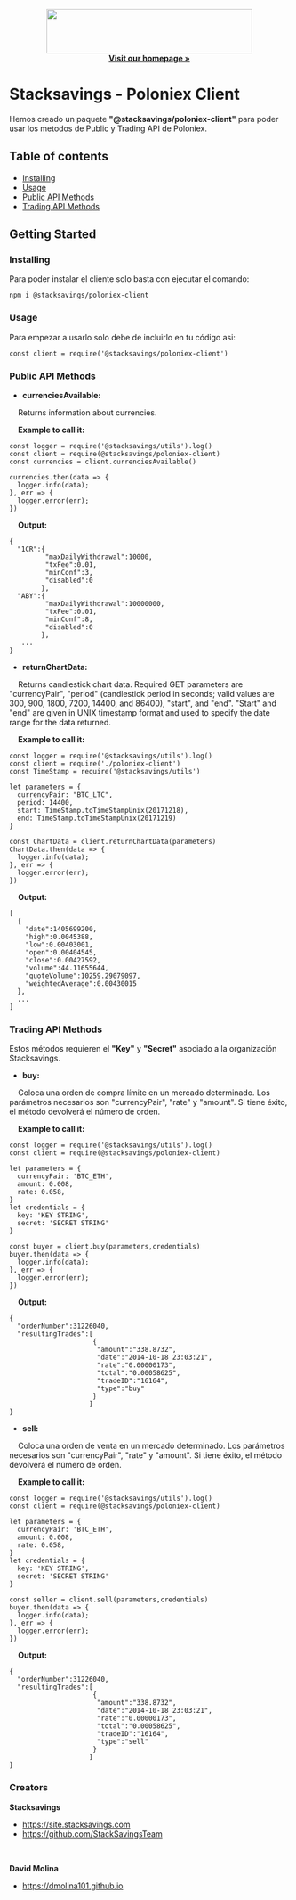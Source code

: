 <p align="center">
  <img src="https://lh3.googleusercontent.com/-kuZK_9RjH3Q/WluTIhi6yWI/AAAAAAAAAa4/3-lNezXWLEM6E2GZjJ7VC2Bn1YJ-tIYewCJoC/w530-h117-n/stacksavings.png" alt="" width=370 height=80>
  </br>
  <a href="https://site.stacksavings.com/"><strong>Visit our homepage »</strong></a>
</p>

# Stacksavings - Poloniex Client

Hemos creado un paquete <b>"@stacksavings/poloniex-client"</b> para poder usar los metodos de Public y Trading API de Poloniex.

## Table of contents

- [Installing](#Installing)
- [Usage](#Installing)
- [Public API Methods](#Installing)
- [Trading API Methods](#Installing)

## Getting Started

### Installing
Para poder instalar el cliente solo basta con ejecutar el comando:
```
npm i @stacksavings/poloniex-client
```
### Usage
Para empezar a usarlo solo debe de incluirlo en tu código asi:
```
const client = require('@stacksavings/poloniex-client')
```
### Public API Methods

* <b>currenciesAvailable:</b>

<p>&nbsp;&nbsp;&nbsp;&nbsp;Returns information about currencies.</p>
&nbsp;&nbsp;&nbsp;&nbsp;<b>Example to call it:</b>

```
const logger = require('@stacksavings/utils').log()
const client = require(@stacksavings/poloniex-client)
const currencies = client.currenciesAvailable()

currencies.then(data => {
  logger.info(data);
}, err => {
  logger.error(err);
})
```
&nbsp;&nbsp;&nbsp;&nbsp;<b>Output:</b>
```
{
  "1CR":{
         "maxDailyWithdrawal":10000,
         "txFee":0.01,
         "minConf":3,
         "disabled":0
        },
  "ABY":{
         "maxDailyWithdrawal":10000000,
         "txFee":0.01,
         "minConf":8,
         "disabled":0
        },
   ...
}
```
* <b>returnChartData:</b>
<p>&nbsp;&nbsp;&nbsp;&nbsp;Returns candlestick chart data. Required GET parameters are "currencyPair", "period" (candlestick period in seconds; valid values are 300, 900, 1800, 7200, 14400, and 86400), "start", and "end". "Start" and "end" are given in UNIX timestamp format and used to specify the date range for the data returned.</p>
&nbsp;&nbsp;&nbsp;&nbsp;<b>Example to call it:</b>

```
const logger = require('@stacksavings/utils').log()
const client = require('./poloniex-client')
const TimeStamp = require('@stacksavings/utils')

let parameters = {
  currencyPair: "BTC_LTC",
  period: 14400,
  start: TimeStamp.toTimeStampUnix(20171218),
  end: TimeStamp.toTimeStampUnix(20171219)
}

const ChartData = client.returnChartData(parameters)
ChartData.then(data => {
  logger.info(data);
}, err => {
  logger.error(err);
})
```
&nbsp;&nbsp;&nbsp;&nbsp;<b>Output:</b>
```
[
  {
    "date":1405699200,
    "high":0.0045388,
    "low":0.00403001,
    "open":0.00404545,
    "close":0.00427592,
    "volume":44.11655644,
    "quoteVolume":10259.29079097,
    "weightedAverage":0.00430015
  },
  ...
]
```

### Trading API Methods
Estos métodos requieren el <b>"Key"</b> y <b>"Secret"</b> asociado a la organización Stacksavings.
</br>

* <b>buy:</b>
<p>&nbsp;&nbsp;&nbsp;&nbsp;Coloca una orden de compra límite en un mercado determinado. Los parámetros necesarios son "currencyPair", "rate" y "amount". Si tiene éxito, el método devolverá el número de orden.</p>

&nbsp;&nbsp;&nbsp;&nbsp;<b>Example to call it:</b>

```
const logger = require('@stacksavings/utils').log()
const client = require(@stacksavings/poloniex-client)

let parameters = {
  currencyPair: 'BTC_ETH',
  amount: 0.008,
  rate: 0.058,
}
let credentials = {
  key: 'KEY STRING',
  secret: 'SECRET STRING'
}

const buyer = client.buy(parameters,credentials)
buyer.then(data => {
  logger.info(data);
}, err => {
  logger.error(err);
})
```
&nbsp;&nbsp;&nbsp;&nbsp;<b>Output:</b>
```
{
  "orderNumber":31226040,
  "resultingTrades":[
                     {
                      "amount":"338.8732",
                      "date":"2014-10-18 23:03:21",
                      "rate":"0.00000173",
                      "total":"0.00058625",
                      "tradeID":"16164",
                      "type":"buy"
                     }
                    ]
}
```

* <b>sell:</b>
<p>&nbsp;&nbsp;&nbsp;&nbsp;Coloca una orden de venta en un mercado determinado. Los parámetros necesarios son "currencyPair", "rate" y "amount". Si tiene éxito, el método devolverá el número de orden.</p>

&nbsp;&nbsp;&nbsp;&nbsp;<b>Example to call it:</b>

```
const logger = require('@stacksavings/utils').log()
const client = require(@stacksavings/poloniex-client)

let parameters = {
  currencyPair: 'BTC_ETH',
  amount: 0.008,
  rate: 0.058,
}
let credentials = {
  key: 'KEY STRING',
  secret: 'SECRET STRING'
}

const seller = client.sell(parameters,credentials)
buyer.then(data => {
  logger.info(data);
}, err => {
  logger.error(err);
})
```
&nbsp;&nbsp;&nbsp;&nbsp;<b>Output:</b>
```
{
  "orderNumber":31226040,
  "resultingTrades":[
                     {
                      "amount":"338.8732",
                      "date":"2014-10-18 23:03:21",
                      "rate":"0.00000173",
                      "total":"0.00058625",
                      "tradeID":"16164",
                      "type":"sell"
                     }
                    ]
}
```
### Creators

<b>Stacksavings</b>
* <a href="https://site.stacksavings.com">https://site.stacksavings.com</a>
* <a href="https://github.com/StackSavingsTeam">https://github.com/StackSavingsTeam</a>

</br>

<b>David Molina</b>
* <a href="https://dmolina101.github.io">https://dmolina101.github.io</a>
